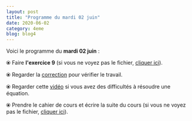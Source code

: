 ```yaml
---
layout: post
title: "Programme du mardi 02 juin"
date: 2020-06-02
category: 4eme
blog: blog4
---
```


Voici le programme du <b>mardi 02 juin</b> :

⦿ Faire <b>l'exercice 9</b> (si vous ne voyez pas le fichier, <a href="/exercices/4eme/4eme_exercices_mardi_02_juin_2020.pdf">cliquer ici</a>). 

<object data="/exercices/4eme/4eme_exercices_mardi_02_juin_2020.pdf" width="100%" height="500" type='application/pdf'></object>

⦿ Regarder la <a class="correction" href="/exercices/4eme/4eme_exercices_mardi_02_juin_2020_corrections.pdf">correction</a> pour vérifier le travail.

⦿ Regarder cette <a class="video" href="https://youtu.be/uV_EmbYu9_E">vidéo</a> si vous avez des difficultés à résoudre une équation.

⦿ Prendre le cahier de cours et écrire la suite du cours (si vous ne voyez pas le fichier, <a href="/cours/4eme/4eme_chapitre_7_équations_2.pdf">cliquer ici</a>). 

<object data="/cours/4eme/4eme_chapitre_7_équations_2.pdf" width="100%" height="500" type='application/pdf'></object>
